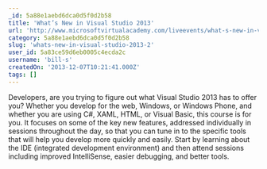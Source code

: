 ```yaml
---
_id: 5a88e1aebd6dca0d5f0d2b58
title: 'What’s New in Visual Studio 2013'
url: 'http://www.microsoftvirtualacademy.com/liveevents/what-s-new-in-visual-studio-2013#?fbid=RfHc7HWJo2b'
category: 5a88e1aebd6dca0d5f0d2b58
slug: 'whats-new-in-visual-studio-2013-2'
user_id: 5a83ce59d6eb0005c4ecda2c
username: 'bill-s'
createdOn: '2013-12-07T10:21:41.000Z'
tags: []
---
```


Developers, are you trying to figure out what Visual Studio 2013 has to offer you? Whether you develop for the web, Windows, or Windows Phone, and whether you are using C#, XAML, HTML, or Visual Basic, this course is for you. It focuses on some of the key new features, addressed individually in sessions throughout the day, so that you can tune in to the specific tools that will help you develop more quickly and easily. Start by learning about the IDE (integrated development environment) and then attend sessions including improved IntelliSense, easier debugging, and better tools.
